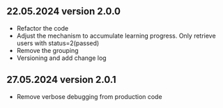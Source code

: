 ## 22.05.2024 version 2.0.0  
- Refactor the code  
- Adjust the mechanism to accumulate learning progress. Only retrieve users with status=2(passed)
- Remove the grouping
- Versioning and add change log

## 27.05.2024 version 2.0.1  
- Remove verbose debugging from production code
